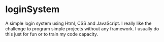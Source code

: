 # loginSystem
A simple login system using Html, CSS and JavaScript.
I really like the challenge to program simple projects without any framework. I usually do this just for fun or to train my code capacity.
